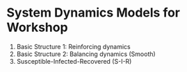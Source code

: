 # System Dynamics Models for Workshop

1. Basic Structure 1: Reinforcing dynamics
2. Basic Structure 2: Balancing dynamics (Smooth)
3. Susceptible-Infected-Recovered (S-I-R)
